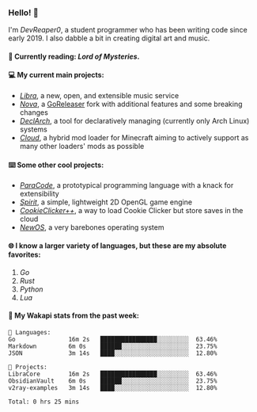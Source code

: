 ### Hello! 👋

I'm _DevReaper0_, a student programmer who has been writing code since early 2019. I also dabble a bit in creating digital art and music.

#### 📖 Currently reading: *Lord of Mysteries*.

#### 💻 My current main projects:

-   _[Libra](https://github.com/LibraMusic)_, a new, open, and extensible music service
-   _[Nova](https://github.com/LibraMusic/Nova)_, a [GoReleaser](https://github.com/goreleaser/goreleaser) fork with additional features and some breaking changes
-   _[DeclArch](https://github.com/DevReaper0/declarch)_, a tool for declaratively managing (currently only Arch Linux) systems
-   _[Cloud](https://github.com/CloudLoaderMC/CloudLoader)_, a hybrid mod loader for Minecraft aiming to actively support as many other loaders' mods as possible

#### ⌨️ Some other cool projects:

-   _[ParaCode](https://github.com/ParaCodeLang/ParaCode)_, a prototypical programming language with a knack for extensibility
-   _[Spirit](https://gitlab.com/DevReaper0/SpiritEngine)_, a simple, lightweight 2D OpenGL game engine
-   _[CookieClicker++](https://github.com/DevReaper0/CookieClickerPlusPlus)_, a way to load Cookie Clicker but store saves in the cloud
-   _[NewOS](https://github.com/DevReaper0/NewOS)_, a very barebones operating system

#### 🌐 I know a larger variety of languages, but these are my absolute favorites:

1. _Go_
2. _Rust_
3. _Python_
4. _Lua_

#### 📡 My Wakapi stats from the past week:

```text
💾 Languages:
Go               16m 2s   ████████████████░░░░░░░░░  63.46%
Markdown         6m 0s    ██████░░░░░░░░░░░░░░░░░░░  23.75%
JSON             3m 14s   ████░░░░░░░░░░░░░░░░░░░░░  12.80%

💼 Projects:
LibraCore        16m 2s   ████████████████░░░░░░░░░  63.46%
ObsidianVault    6m 0s    ██████░░░░░░░░░░░░░░░░░░░  23.75%
v2ray-examples   3m 14s   ████░░░░░░░░░░░░░░░░░░░░░  12.80%

Total: 0 hrs 25 mins
```
